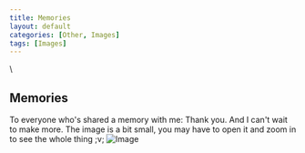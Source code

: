 ```yaml
---
title: Memories
layout: default
categories: [Other, Images]
tags: [Images]
---
```


\\

## Memories ##

To everyone who's shared a memory with me: Thank you. And I can't wait to make more.
The image is a bit small, you may have to open it and zoom in to see the whole thing ;v;
![Image](/assets/skyler-assets/Memories.png)
